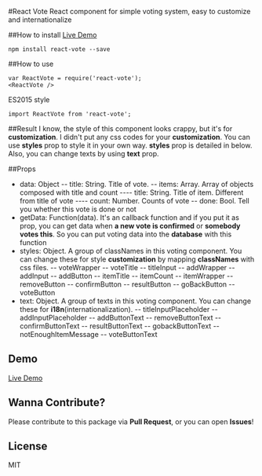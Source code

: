 #React Vote
React component for simple voting system, easy to customize and internationalize

##How to install
[Live Demo](https://www.zerocho.com/portfolio/ReactVote)
```
npm install react-vote --save
```

##How to use
```
var ReactVote = require('react-vote');
<ReactVote />
```

ES2015 style
```
import ReactVote from 'react-vote';
```

##Result
I know, the style of this component looks crappy, but it's for **customization**. I didn't put any css codes for your **customization**. You can use **styles** prop to style it in your own way. **styles** prop is detailed in below. Also, you can change texts by using **text** prop. 


##Props
- data: Object
-- title: String. Title of vote.
-- items: Array. Array of objects composed with title and count
---- title: String. Title of item. Different from title of vote
---- count: Number. Counts of vote
-- done: Bool. Tell you whether this vote is done or not
- getData: Function(data). It's an callback function and if you put it as prop, you can get data when **a new vote is confirmed** or **somebody votes this**. So you can put voting data into the **database** with this function
- styles: Object. A group of classNames in this voting component. You can change these for style **customization** by mapping **classNames** with css files.
-- voteWrapper
-- voteTitle
-- titleInput
-- addWrapper
-- addInput
-- addButton
-- itemTitle
-- itemCount
-- itemWrapper
-- removeButton
-- confirmButton
-- resultButton
-- goBackButton
-- voteButton
- text: Object. A group of texts in this voting component. You can change these for **i18n**(internationalization).
-- titleInputPlaceholder
-- addInputPlaceholder
-- addButtonText
-- removeButtonText
-- confirmButtonText
-- resultButtonText
-- gobackButtonText
-- notEnoughItemMessage
-- voteButtonText

## Demo
[Live Demo](https://www.zerocho.com/portfolio/ReactVote)

## Wanna Contribute?
Please contribute to this package via **Pull Request**, or you can open **Issues**!

## License
MIT
